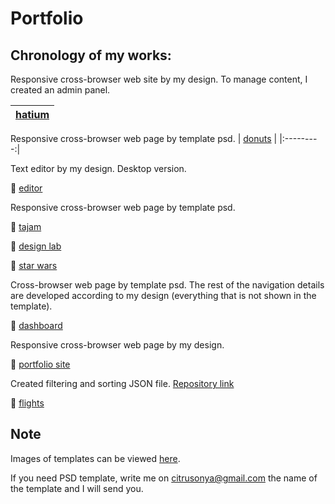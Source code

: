 # Portfolio
## Chronology of my works:

Responsive cross-browser web site by my design. 
To manage content, I created an admin panel.

| [hatium](https://hatium.ru) |
|:---------:|

Responsive cross-browser web page by template psd.
| [donuts](https://citrusonya.github.io/donuts/) |
|:---------:|

Text editor by my design. Desktop version.

:small_orange_diamond: [editor](https://citrusonya.github.io/editor/)

Responsive cross-browser web page by template psd.

:small_orange_diamond: [tajam](https://citrusonya.github.io/tajam/)

:small_orange_diamond: [design lab](https://citrusonya.github.io/designLab/)

:small_orange_diamond: [star wars](https://citrusonya.github.io/starwars/)

Cross-browser web page by template psd.
The rest of the navigation details are developed according to my design (everything that is not shown in the template).

:small_orange_diamond: [dashboard](https://citrusonya.github.io/dashboard/)

Responsive cross-browser web page by my design.

:small_orange_diamond: [portfolio site](https://citrusonya.github.io)

Created filtering and sorting JSON file. [Repository link](https://github.com/citrusonya/flights)

:small_orange_diamond: [flights](https://citrusonya.github.io/flights/)

## Note
Images of templates can be viewed [here](https://github.com/citrusonya/citrusonya.github.io/tree/master/template%20images).

If you need PSD template, write me on citrusonya@gmail.com the name of the template and I will send you.
